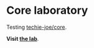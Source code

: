 # Core laboratory

Testing [techie-joe/core](https://github.com/techie-joe/core).

**Visit [the lab](https://techie-joe.github.io/core-lab/)**.